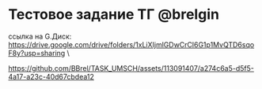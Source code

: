 # Тестовое задание ТГ @brelgin 
ссылка на G.Диск: https://drive.google.com/drive/folders/1xLiXIjmlGDwCrCl6G1p1MvQTD6sqoF8y?usp=sharing \


https://github.com/BBrel/TASK_UMSCH/assets/113091407/a274c6a5-d5f5-4a17-a23c-40d67cbdea12

